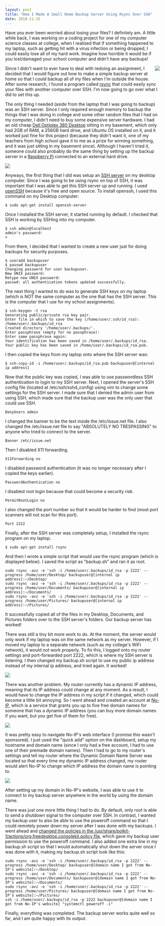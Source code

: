 ```yaml
---
layout: post
title: "How I Made A Small Home Backup Server Using Rsync Over SSH"
date: 2018-11-25
---
```


Have you ever been worried about losing your files? I definitely am. A little while back, I was working on a coding project for one of my computer science classes at college, when I realized that if something happened to my laptop, such as getting hit with a virus infection or being dropped, I could easily lose all of my hard work. Imagine how horrible it would be if you lost/damaged your school computer and didn't have any backups!

<img style="float: right;" src="../../../assets/img/2018-11-24-rsync-backup-server/Crying_GIF.gif" />

Since I didn't want to ever have to deal with redoing an assignment, I decided that I would figure out how to make a simple backup server at home so that I could backup all of my files when I'm outside the house. After some research, I found a program called <a href="https://en.wikipedia.org/wiki/Rsync">rsync</a> that could easily sync your files with another computer over SSH. I'm now going to go over what I did to set this up.

The only thing I needed (aside from the laptop that I was going to backup) was an SSH server. Since I only required enough memory to backup the things that I was doing in college and some other random files that I had on my computer, I didn't need to buy some expensive server hardware. I had an old cheap <a href="https://www.cnet.com/products/dell-optiplex-380/specs/">Dell Optiplex 380 Desktop</a> sitting in my basement, which only had 2GB of RAM, a 256GB hard drive, and Ubuntu OS installed on it, and it worked just fine for this project (because they didn't want it, one of my teachers from high school gave it to me as a prize for winning something, and it was just sitting in my basement since). Although I haven't tried it, someone could also probably do the same thing by setting up the backup server in a <a href="https://www.raspberrypi.org/">Raspberry Pi</a> connected to an external hard drive.

<img style="margin-left: auto; margin-right: auto;" src="../../../assets/img/2018-11-24-rsync-backup-server/Dell Optiplex.jpg" />

Anyways, the first thing that I did was setup an <a href="https://en.wikipedia.org/wiki/Secure_Shell">SSH server</a> on my desktop computer. Since I was going to be using rsync on top of SSH, it was important that I was able to get this SSH server up and running. I used <a href="https://en.wikipedia.org/wiki/OpenSSH">openSSH</a> because it's free and open source. To install openssh, I used this command on my Desktop computer:
```
$ sudo apt-get install openssh-server
```
Once I installed the SSH server, it started running by default. I checked that SSH is working by SSHing into my computer.
```
$ ssh admin@localhost
admin's password:
>
```
From there, I decided that I wanted to create a new user just for doing backups for security purposes.
```
$ useradd backupuser
$ passwd backupuser
Changing password for user backupuser.
New UNIX password:
Retype new UNIX password:
passwd: all authentication tokens updated successfully.
```
The next thing I wanted to do was to generate SSH keys on my laptop (which is NOT the same computer as the one that has the SSH server. This is the computer that I use for my school assignments).
```
$ ssh-keygen -t rsa
Generating public/private rsa key pair.
Enter file in which to save the key (/home/user/.ssh/id_rsa): /home/user/.backups/id_rsa
Created directory '/home/user/.backups/'.
Enter passphrase (empty for no passphrase): 
Enter same passphrase again: 
Your identification has been saved in /home/user/.backups/id_rsa.
Your public key has been saved in /home/user/.backups/id_rsa.pub.
```
I then copied the keys from my laptop onto where the SSH server was:
```
$ ssh-copy-id -i /home/user/.backups/id_rsa.pub backupuser@[internal ip address]
```
Now that the public key was copied, I was able to use passwordless SSH authentication to login to my SSH server. Next, I opened the server's SSH config file (located at /etc/ssh/sshd_config) using vim to change some settings for the SSH server. I made sure that I denied the admin user from using SSH, which made sure that the backup user was the only user that could use SSH.
```
DenyUsers admin
```
I changed the banner to be the text inside the /etc/issue.net file. I also changed the /etc/issue.net file to say "ABSOLUTELY NO TRESPASSING" to anyone who tried to connect to the server.
```
Banner /etc/issue.net
```
Then I disabled X11 forwarding.
```
X11Forwarding no
```
I disabled password authentication (it was no longer necessary after I copied the keys earlier).
```
PasswordAuthentication no
```
I disabled root login because that could become a security risk.
```
PermitRootLogin no
```
I also changed the port number so that it would be harder to find (most port scanners will not scan for this port).
```
Port 2222
```
Finally, after the SSH server was completely setup, I installed the rsync program on my laptop.
```
$ sudo apt-get install rsync
```
And then I wrote a simple script that would use the rsync program (which is displayed below). I saved the script as "backup.sh" and ran it as root.
```
sudo rsync -avz -e 'ssh -i /home/user/.backups/id_rsa -p 2222' --progress /home/user/Desktop/ backupuser@[internal ip address]:~/Desktop/
sudo rsync -avz -e 'ssh -i /home/user/.backups/id_rsa -p 2222' --progress /home/user/Documents/ backupuser@[internal ip address]:~/Documents/
sudo rsync -avz -e 'ssh -i /home/user/.backups/id_rsa -p 2222' --progress /home/user/Pictures/ backupuser@[internal ip address]:~/Pictures/
```
It successfully copied all of the files in my Desktop, Documents, and Pictures folders over to the SSH server's folders. Our backup server has worked!

There was still a tiny bit more work to do. At the moment, the server would only work if my laptop was on the same network as my server. However, if I moved my laptop to a separate network (such as my college's WiFi network), it would not work properly. To fix this, I logged onto my router settings and port-forwarded port 2222, which is where my SSH server is listening. I then changed my backup.sh script to use my public ip address instead of my internal ip address, and tried again. It worked!

<img style="margin-left: auto; margin-right: auto;" src="../../../assets/img/2018-11-24-rsync-backup-server/port-forwarding.png" />

There was another problem. My router currently has a dynamic IP address, meaning that its IP address could change at any moment. As a result, I would have to change the IP address in my script if it changed, which could become a little bit annoying. So I went ahead and created an account at <a href="https://www.noip.com/">No-IP</a>, which is a service that grants you up to five free domain names for someone that has a dynamic IP address (you can buy more domain names if you want, but you get five of them for free). 

<img style="margin-left: auto; margin-right: auto;" src="../../../assets/img/2018-11-24-rsync-backup-server/no-ip.png" />

It was pretty easy to navigate No-IP's web interface (I promise this wasn't sponsored). I just used the "quick add" option on the dashboard, setup my hostname and domain name (since I only had a free account, I had to use one of their premade domain names). Then I had to go to my router's settings and tell my router where the Dynamic Domain Name Server was located so that every time my dynamic IP address changed, my router would alert No-IP to change which IP address the domain name is pointing to.

<img style="margin-left: auto; margin-right: auto;" src="../../../assets/img/2018-11-24-rsync-backup-server/dynamic dns.png" />

After setting up my domain in No-IP's website, I was able to use it to connect to my backup server anywhere in the world by using the domain name. 

There was just one more little thing I had to do. By default, only root is able to send a shutdown signal to the computer over SSH. In contrast, I wanted my backup user to also be able to use the poweroff command so that I could remotely power down my server after I was done with my backups. I went ahead and <a href="https://askubuntu.com/questions/1190/how-can-i-make-shutdown-not-require-admin-password/1399#1399">changed the policies in the /usr/share/polkit-1/actions/org.freedesktop.consolekit.policy file</a>, which gave my backup user permission to use the poweroff command. I also added one extra line in my backup.sh script so that I would automatically shut down the server once I was done with it, making my backup.sh script look like this:

```
sudo rsync -avz -e 'ssh -i /home/user/.backups/id_rsa -p 2222' --progress /home/user/Desktop/ backupuser@[domain name I got from No-IP's website]:~/Desktop/
sudo rsync -avz -e 'ssh -i /home/user/.backups/id_rsa -p 2222' --progress /home/user/Documents/ backupuser@[domain name I got from No-IP's website]:~/Documents/
sudo rsync -avz -e 'ssh -i /home/user/.backups/id_rsa -p 2222' --progress /home/user/Pictures/ backupuser@[domain name I got from No-IP's website]:~/Pictures/
ssh -i /home/user/.backups/id_rsa -p 2222 backupuser@[domain name I got from No-IP's website] "systemctl poweroff -i"
```

Finally, everything was completed. The backup server works quite well so far, and I am quite happy with its output.
